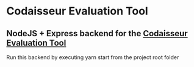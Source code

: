 # Codaisseur Evaluation Tool
NodeJS + Express backend for the [Codaisseur Evaluation Tool](https://github.com/tania-dm/evaluation-frontend)
---
Run this backend by executing yarn start from the project root folder



